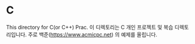 # C
This directory for C(or C++) Prac.
이 디렉토리는 C 개인 프로젝트 및 복습 디렉토리입니다.
주로 백준(https://www.acmicpc.net) 의 예제를 올립니다.
